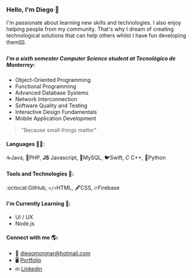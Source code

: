 ### Hello, I'm Diego 👋
I'm passionate about learning new skills and technologies. I also enjoy helping people from my community. That's why I dream of creating technological solutions that can help others whilst I have fun developing them:keyboard:.

##### I'm a sixth semester Computer Science student at Tecnológico de Monterrey:
- Object-Oriented Programming
- Functional Programming
- Advanced Database Systems
- Network Interconnection
- Software Quality and Testing
- Interactive Design Fundamentals
- Mobile Application Development

> "Because small things matter"

#### Languages :man_technologist::
:coffee:Java, :elephant:PHP, **JS** Javascript, :dolphin:MySQL, :bird:Swift, *C* C++, :snake:Python

#### Tools and Technologies :wrench::
:octocat:GitHub, `</>`HTML, :fountain_pen:CSS, :fire:Firebase

#### I'm Currently Learning :owl::
- UI / UX
- Node.js

#### Connect with me :earth_americas::
- :email: diegomonmar@hotmail.com
- :desktop_computer: [Portfolio](https://diegomont.github.io)
- *in* [Linkedin](https://linkedin.com/in/diegomonmar)
